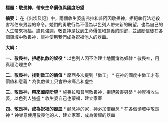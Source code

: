 **標題：敬畏神，帶來生命價值與國度盼望**

**摘要：**
在《出埃及記》中，兩個收生婆施弗拉和普阿因敬畏神，拒絕執行法老殺害希伯來男嬰的命令。她們的勇敢行為不僅為以色列人帶來新的盼望，也為自己的人生帶來祝福。講員強調，敬畏神是找到生命價值和意義的關鍵，並鼓勵信徒在各個領域中敬畏神，讓神使用我們成為祝福他人的器皿。

**大綱：**

**一、敬畏神，拒絕仇敵的奴役**
    * 以色列人因不治理土地而淪為奴隸
    * 敬畏神，用真理治理生命

**二、敬畏神，找到做工的價值**
    * 摩西多次提到「做工」
    * 在神的國度中做工才有價值和意義
    * 為仇敵做工只會帶來痛苦和虛空

**三、敬畏神，帶來國度盼望**
    * 施弗拉和普阿敬畏神，拒絕殺害男嬰
    * 神厚待收生婆，以色列人強盛
    * 收生婆自己也蒙福，建立家室

**四、敬畏神，成為祝福的器皿**
    * 顧念神的家，神必加倍顧念
    * 在各個領域中敬畏神
    * 神樂意使用敬畏他的人，建立家室，成為榮耀的器皿
